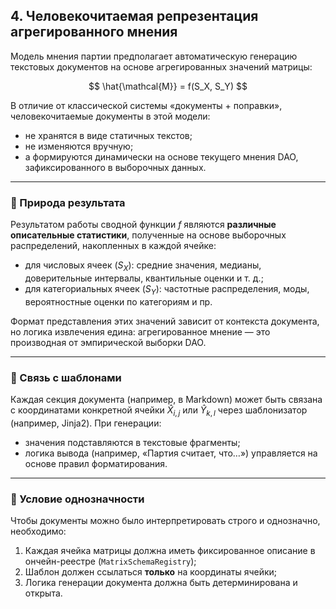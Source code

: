 ## 4. Человекочитаемая репрезентация агрегированного мнения

Модель мнения партии предполагает автоматическую генерацию текстовых документов на основе агрегированных значений матрицы:

$$
\hat{\mathcal{M}} = f(S_X, S_Y)
$$

В отличие от классической системы «документы + поправки», человекочитаемые документы в этой модели:

- не хранятся в виде статичных текстов;
- не изменяются вручную;
- а формируются динамически на основе текущего мнения DAO, зафиксированного в выборочных данных.

---

### 📌 Природа результата

Результатом работы сводной функции $f$ являются **различные описательные статистики**, полученные на основе выборочных распределений, накопленных в каждой ячейке:

- для числовых ячеек ($S_X$): средние значения, медианы, доверительные интервалы, квантильные оценки и т. д.;
- для категориальных ячеек ($S_Y$): частотные распределения, моды, вероятностные оценки по категориям и пр.

Формат представления этих значений зависит от контекста документа, но логика извлечения едина: агрегированное мнение — это производная от эмпирической выборки DAO.

---

### 📄 Связь с шаблонами

Каждая секция документа (например, в Markdown) может быть связана с координатами конкретной ячейки $\hat{X}_{i,j}$ или $\hat{Y}_{k,l}$ через шаблонизатор (например, Jinja2). При генерации:

- значения подставляются в текстовые фрагменты;
- логика вывода (например, «Партия считает, что…») управляется на основе правил форматирования.

---

### 📌 Условие однозначности

Чтобы документы можно было интерпретировать строго и однозначно, необходимо:

1. Каждая ячейка матрицы должна иметь фиксированное описание в ончейн-реестре (`MatrixSchemaRegistry`);
2. Шаблон должен ссылаться **только** на координаты ячейки;
3. Логика генерации документа должна быть детерминирована и открыта.